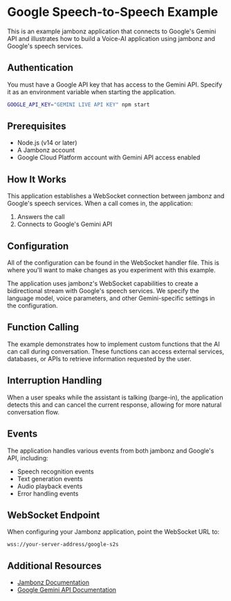 # Google Speech-to-Speech Example

This is an example jambonz application that connects to Google's Gemini API and illustrates how to build a Voice-AI application using jambonz and Google's speech services.

## Authentication
You must have a Google API key that has access to the Gemini API. Specify it as an environment variable when starting the application.

```bash
GOOGLE_API_KEY="GEMINI LIVE API KEY" npm start
```

## Prerequisites
- Node.js (v14 or later)
- A Jambonz account
- Google Cloud Platform account with Gemini API access enabled

## How It Works
This application establishes a WebSocket connection between jambonz and Google's speech services. When a call comes in, the application:
1. Answers the call
2. Connects to Google's Gemini API 

## Configuration
All of the configuration can be found in the WebSocket handler file. This is where you'll want to make changes as you experiment with this example.

The application uses jambonz's WebSocket capabilities to create a bidirectional stream with Google's speech services. We specify the language model, voice parameters, and other Gemini-specific settings in the configuration.

## Function Calling
The example demonstrates how to implement custom functions that the AI can call during conversation. These functions can access external services, databases, or APIs to retrieve information requested by the user.

## Interruption Handling
When a user speaks while the assistant is talking (barge-in), the application detects this and can cancel the current response, allowing for more natural conversation flow.

## Events
The application handles various events from both jambonz and Google's API, including:
- Speech recognition events
- Text generation events
- Audio playback events
- Error handling events

## WebSocket Endpoint
When configuring your Jambonz application, point the WebSocket URL to:
```
wss://your-server-address/google-s2s
```

## Additional Resources
- [Jambonz Documentation](https://docs.jambonz.org/)
- [Google Gemini API Documentation](https://ai.google.dev/docs)
